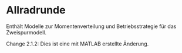﻿# Allradrunde
Enthält Modelle zur Momentenverteilung und Betriebsstrategie für das Zweispurmodell.

Change 2.1.2:
Dies ist eine mit MATLAB erstellte Änderung.
